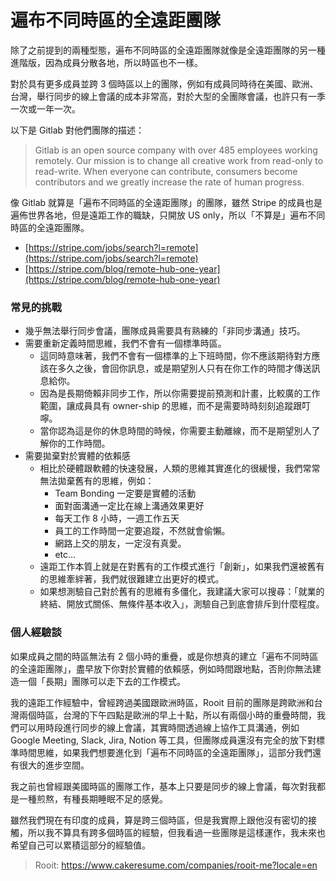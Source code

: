 # 遍布不同時區的全遠距團隊

除了之前提到的兩種型態，遍布不同時區的全遠距團隊就像是全遠距團隊的另一種進階版，因為成員分散各地，所以時區也不一樣。

對於具有更多成員並跨 3 個時區以上的團隊，例如有成員同時待在美國、歐洲、台灣，舉行同步的線上會議的成本非常高，對於大型的全團隊會議，也許只有一季一次或一年一次。

以下是 Gitlab 對他們團隊的描述：

> Gitlab is an open source company with over 485 employees working remotely. Our mission is to change all creative work from read-only to read-write. When everyone can contribute, consumers become contributors and we greatly increase the rate of human progress.

像 Gitlab 就算是「遍布不同時區的全遠距團隊」的團隊，雖然 Stripe 的成員也是遍佈世界各地，但是遠距工作的職缺，只開放 US only，所以「不算是」遍布不同時區的全遠距團隊。

- [https://stripe.com/jobs/search?l=remote](https://stripe.com/jobs/search?l=remote)
- [https://stripe.com/blog/remote-hub-one-year](https://stripe.com/blog/remote-hub-one-year)

### 常見的挑戰

- 幾乎無法舉行同步會議，團隊成員需要具有熟練的「非同步溝通」技巧。
- 需要重新定義時間思維，我們不會有一個標準時區。
  - 這同時意味著，我們不會有一個標準的上下班時間，你不應該期待對方應該在多久之後，會回你訊息，或是期望別人只有在你工作的時間才傳送訊息給你。
  - 因為是長期倚賴非同步工作，所以你需要提前預測和計畫，比較廣的工作範圍，讓成員具有 owner-ship 的思維，而不是需要時時刻刻追蹤跟叮嚀。
  - 當你認為這是你的休息時間的時候，你需要主動離線，而不是期望別人了解你的工作時間。
- 需要拋棄對於實體的依賴感
  - 相比於硬體跟軟體的快速發展，人類的思維其實進化的很緩慢，我們常常無法拋棄舊有的思維，例如：
    - Team Bonding 一定要是實體的活動
    - 面對面溝通一定比在線上溝通效果更好
    - 每天工作 8 小時，一週工作五天
    - 員工的工作時間一定要追蹤，不然就會偷懶。
    - 網路上交的朋友，一定沒有真愛。
    - etc...
  - 遠距工作本質上就是在對舊有的工作模式進行「創新」，如果我們還被舊有的思維牽絆著，我們就很難建立出更好的模式。
  - 如果想測驗自己對於舊有的思維有多僵化，我建議大家可以搜尋：「就業的終結、開放式關係、無條件基本收入」，測驗自己到底會排斥到什麼程度。

### 個人經驗談

如果成員之間的時區無法有 2 個小時的重疊，或是你想真的建立「遍布不同時區的全遠距團隊」，盡早放下你對於實體的依賴感，例如時間跟地點，否則你無法建造一個「長期」團隊可以走下去的工作模式。

我的遠距工作經驗中，曾經跨過美國跟歐洲時區，Rooit 目前的團隊是跨歐洲和台灣兩個時區，台灣的下午四點是歐洲的早上十點，所以有兩個小時的重疊時間，我們可以用時段進行同步的線上會議，其實時間透過線上協作工具溝通，例如 Google Meeting, Slack, Jira, Notion 等工具，但團隊成員還沒有完全的放下對標準時間思維，如果我們想要進化到「遍布不同時區的全遠距團隊」，這部分我們還有很大的進步空間。

我之前也曾經跟美國時區的團隊工作，基本上只要是同步的線上會議，每次對我都是一種煎熬，有種長期睡眠不足的感覺。

雖然我們現在有印度的成員，算是跨三個時區，但是我實際上跟他沒有密切的接觸，所以我不算具有跨多個時區的經驗，但我看過一些團隊是這樣運作，我未來也希望自己可以累積這部分的經驗值。

> Rooit: <https://www.cakeresume.com/companies/rooit-me?locale=en>
